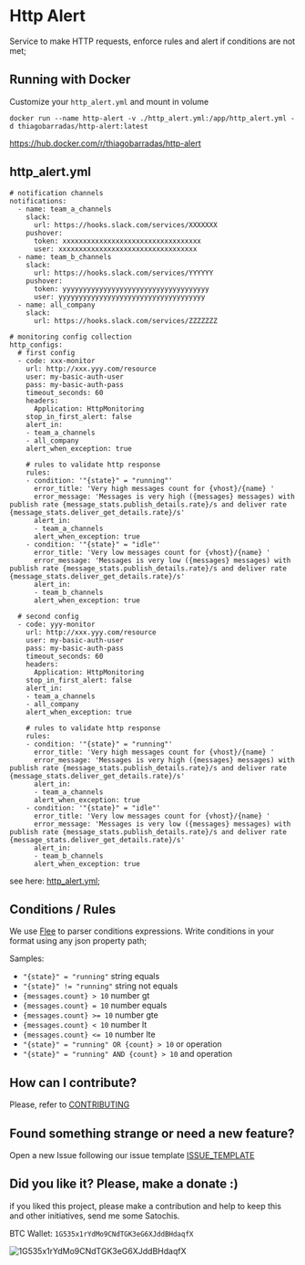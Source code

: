 # Http Alert

Service to make HTTP requests, enforce rules and alert if conditions are not met;

## Running with Docker

Customize your `http_alert.yml` and mount in volume

```
docker run --name http-alert -v ./http_alert.yml:/app/http_alert.yml -d thiagobarradas/http-alert:latest
```

https://hub.docker.com/r/thiagobarradas/http-alert

## http_alert.yml

```
# notification channels 
notifications:
  - name: team_a_channels 
    slack:
      url: https://hooks.slack.com/services/XXXXXXX
    pushover:
      token: xxxxxxxxxxxxxxxxxxxxxxxxxxxxxxxxxx
      user: xxxxxxxxxxxxxxxxxxxxxxxxxxxxxxxxxx
  - name: team_b_channels 
    slack:
      url: https://hooks.slack.com/services/YYYYYY
    pushover:
      token: yyyyyyyyyyyyyyyyyyyyyyyyyyyyyyyyyyyy
      user: yyyyyyyyyyyyyyyyyyyyyyyyyyyyyyyyyyyy
  - name: all_company 
    slack:
      url: https://hooks.slack.com/services/ZZZZZZZ

# monitoring config collection
http_configs:
  # first config
  - code: xxx-monitor
    url: http://xxx.yyy.com/resource
    user: my-basic-auth-user
    pass: my-basic-auth-pass
    timeout_seconds: 60
    headers:
      Application: HttpMonitoring
    stop_in_first_alert: false
    alert_in:
    - team_a_channels
    - all_company
    alert_when_exception: true

    # rules to validate http response
    rules:
    - condition: '"{state}" = "running"'
      error_title: 'Very high messages count for {vhost}/{name} '
      error_message: 'Messages is very high ({messages} messages) with publish rate {message_stats.publish_details.rate}/s and deliver rate {message_stats.deliver_get_details.rate}/s'
      alert_in:
      - team_a_channels
      alert_when_exception: true
    - condition: '"{state}" = "idle"'
      error_title: 'Very low messages count for {vhost}/{name} '
      error_message: 'Messages is very low ({messages} messages) with publish rate {message_stats.publish_details.rate}/s and deliver rate {message_stats.deliver_get_details.rate}/s'
      alert_in:
      - team_b_channels
      alert_when_exception: true
  
  # second config
  - code: yyy-monitor
    url: http://xxx.yyy.com/resource
    user: my-basic-auth-user
    pass: my-basic-auth-pass
    timeout_seconds: 60
    headers:
      Application: HttpMonitoring
    stop_in_first_alert: false
    alert_in:
    - team_a_channels
    - all_company
    alert_when_exception: true

    # rules to validate http response
    rules:
    - condition: '"{state}" = "running"'
      error_title: 'Very high messages count for {vhost}/{name} '
      error_message: 'Messages is very high ({messages} messages) with publish rate {message_stats.publish_details.rate}/s and deliver rate {message_stats.deliver_get_details.rate}/s'
      alert_in:
      - team_a_channels
      alert_when_exception: true
    - condition: '"{state}" = "idle"'
      error_title: 'Very low messages count for {vhost}/{name} '
      error_message: 'Messages is very low ({messages} messages) with publish rate {message_stats.publish_details.rate}/s and deliver rate {message_stats.deliver_get_details.rate}/s'
      alert_in:
      - team_b_channels
      alert_when_exception: true
```

see here: [http_alert.yml](HttpAlerts/http_alert.yml);

## Conditions /  Rules

We use [Flee](https://github.com/mparlak/Flee/wiki) to parser conditions expressions. Write conditions in your format using any json property path;

Samples:

- `"{state}" = "running"` string equals 
- `"{state}" != "running"` string not equals 
- `{messages.count} > 10` number gt
- `{messages.count} = 10` number equals
- `{messages.count} >= 10` number gte
- `{messages.count} < 10` number lt
- `{messages.count} <= 10` number lte
- `"{state}" = "running" OR {count} > 10` or operation
- `"{state}" = "running" AND {count} > 10` and operation

## How can I contribute?

Please, refer to [CONTRIBUTING](.github/CONTRIBUTING.md)

## Found something strange or need a new feature?

Open a new Issue following our issue template [ISSUE_TEMPLATE](.github/ISSUE_TEMPLATE.md)

## Did you like it? Please, make a donate :)

if you liked this project, please make a contribution and help to keep this and other initiatives, send me some Satochis.

BTC Wallet: `1G535x1rYdMo9CNdTGK3eG6XJddBHdaqfX`

![1G535x1rYdMo9CNdTGK3eG6XJddBHdaqfX](https://i.imgur.com/mN7ueoE.png)
